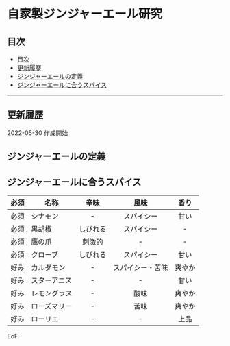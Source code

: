 <!-- omit in toc -->
# 自家製ジンジャーエール研究

## 目次
- [目次](#目次)
- [更新履歴](#更新履歴)
- [ジンジャーエールの定義](#ジンジャーエールの定義)
- [ジンジャーエールに合うスパイス](#ジンジャーエールに合うスパイス)

---

## 更新履歴

2022-05-30 作成開始

## ジンジャーエールの定義



## ジンジャーエールに合うスパイス

| 必須 | 名称 | 辛味 | 風味 | 香り |
|:---:|---|:---:|:---:|:---:|
| 必須 | シナモン | - | スパイシー | 甘い |
| 必須 | 黒胡椒 | しびれる | スパイシー | - |
| 必須 | 鷹の爪 | 刺激的 | - | - |
| 必須 | クローブ | しびれる | スパイシー | 甘い |
| 好み | カルダモン | - | スパイシー・苦味 | 爽やか |
| 好み | スターアニス | - | - | 甘い |
| 好み | レモングラス | - | 酸味 | 爽やか |
| 好み | ローズマリー | - | 苦味 | 爽やか |
| 好み | ローリエ | - | - | 上品 |

EoF

